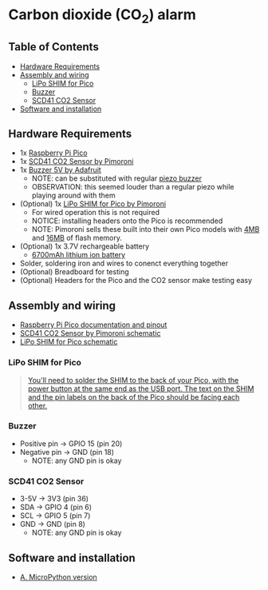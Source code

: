 # Carbon dioxide (CO<sub>2</sub>) alarm

## Table of Contents

- [Hardware Requirements](#hardware-requirements)
- [Assembly and wiring](#assembly-and-wiring)
  - [LiPo SHIM for Pico](#lipo-shim-for-pico)
  - [Buzzer](#buzzer)
  - [SCD41 CO2 Sensor](#scd41-co2-sensor)
- [Software and installation](#software-and-installation)

## Hardware Requirements

- 1x [Raspberry Pi Pico](https://www.raspberrypi.com/products/raspberry-pi-pico/)
- 1x [SCD41 CO2 Sensor by Pimoroni](https://shop.pimoroni.com/products/scd41-co2-sensor-breakout?variant=39652270833747)
- 1x [Buzzer 5V by Adafruit](https://www.adafruit.com/product/1536)
  - NOTE: can be substituted with regular [piezo buzzer](https://www.adafruit.com/product/160)
  - OBSERVATION: this seemed louder than a regular piezo while playing around with them
- (Optional) 1x [LiPo SHIM for Pico by Pimoroni](https://shop.pimoroni.com/products/pico-lipo-shim?variant=32369543086163)
  - For wired operation this is not required
  - NOTICE: installing headers onto the Pico is recommended
  - NOTE: Pimoroni sells these built into their own Pico models with [4MB](https://shop.pimoroni.com/products/pimoroni-pico-lipo?variant=39386149093459) and [16MB](https://shop.pimoroni.com/products/pimoroni-pico-lipo?variant=39335427080275) of flash memory.
- (Optional) 1x 3.7V rechargeable battery
  - [6700mAh lithium ion battery](https://shop.pimoroni.com/products/high-capacity-lithium-ion-battery-pack?variant=32012684591187)
- Solder, soldering iron and wires to conenct everything together
- (Optional) Breadboard for testing
- (Optional) Headers for the Pico and the CO2 sensor make testing easy

## Assembly and wiring

- [Raspberry Pi Pico documentation and pinout](https://www.raspberrypi.com/documentation/microcontrollers/raspberry-pi-pico.html)
- [SCD41 CO2 Sensor by Pimoroni schematic](https://cdn.shopify.com/s/files/1/0174/1800/files/scd41_breakout_schematic.pdf)
- [LiPo SHIM for Pico schematic](https://cdn.shopify.com/s/files/1/0174/1800/files/lipo_shim_for_pico_schematic.pdf)

### LiPo SHIM for Pico

> [You'll need to solder the SHIM to the back of your Pico, with the power button at the same end as the USB port. The text on the SHIM and the pin labels on the back of the Pico should be facing each other.](https://shop.pimoroni.com/products/pico-lipo-shim?variant=32369543086163)

### Buzzer

- Positive pin -> GPIO 15 (pin 20)
- Negative pin -> GND (pin 18)
  - NOTE: any GND pin is okay

### SCD41 CO2 Sensor

- 3-5V -> 3V3 (pin 36)
- SDA -> GPIO 4 (pin 6)
- SCL -> GPIO 5 (pin 7)
- GND -> GND (pin 8)
  - NOTE: any GND pin is okay

## Software and installation

- [A. MicroPython version](./src/MicroPython/README.md)
